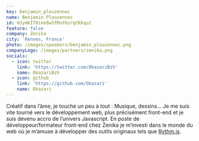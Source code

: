 ```yaml
---
key: benjamin_plouzennec
name: Benjamin Plouzennec
id: HJymKIT0iee8w5fMuY6srqCKkqu2
feature: false
company: Zenika
city: 'Rennes, France'
photo: /images/speakers/benjamin_plouzennec.png
companyLogo: /images/partners/zenika.png
socials:
  - icon: twitter
    link: 'https://twitter.com/OkazariBzh'
    name: OkazariBzh
  - icon: github
    link: 'https://github.com/Okazari'
    name: Okazari
---
```

Créatif dans l’âme, je touche un peu à tout : Musique, dessins… Je me suis vite tourné vers le développement web, plus précisément front-end et je suis devenu accro de l’univers Javascript. En poste de développeur/formateur front-end chez Zenika je m’investi dans le monde du web où je m’amuse à développer des outils originaux tels que [Rythm.js](https://okazari.github.io/Rythm.js/).